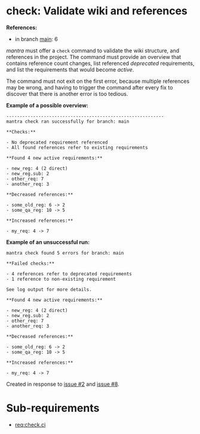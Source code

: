 # check: Validate wiki and references

**References:**

- in branch [main](https://github.com/mhatzl/mantra/tree/main): 6

*mantra* must offer a `check` command to validate the wiki structure, and references in the project.
The command must provide an overview that contains reference count changes, list referenced *deprecated* requirements,
and list the requirements that would become *active*.

The command must not exit on the first error, because multiple references may be wrong,
and having to trigger the command after every fix to discover that there is another error is too tedious.

**Example of a possible overview:**

```
-----------------------------------------------------------
mantra check ran successfully for branch: main

**Checks:**

- No deprecated requirement referenced
- All found references refer to existing requirements

**Found 4 new active requirements:**

- new_reg: 4 (2 direct)
- new_reg.sub: 2
- other_req: 7
- another_req: 3

**Decreased references:**

- some_old_reg: 6 -> 2
- some_qa_reg: 10 -> 5

**Increased references:**

- my_req: 4 -> 7
```

**Example of an unsuccessful run:**

```
mantra check found 5 errors for branch: main

**Failed checks:**

- 4 references refer to deprecated requirements
- 1 reference to non-existing requirement

See log output for more details.

**Found 4 new active requirements:**

- new_reg: 4 (2 direct)
- new_reg.sub: 2
- other_req: 7
- another_req: 3

**Decreased references:**

- some_old_reg: 6 -> 2
- some_qa_reg: 10 -> 5

**Increased references:**

- my_req: 4 -> 7
```

Created in response to [issue #2](https://github.com/mhatzl/mantra/issues/2) and [issue #8](https://github.com/mhatzl/mantra/issues/8).

# Sub-requirements

- [req:check.ci](5-REQ-check.ci)
